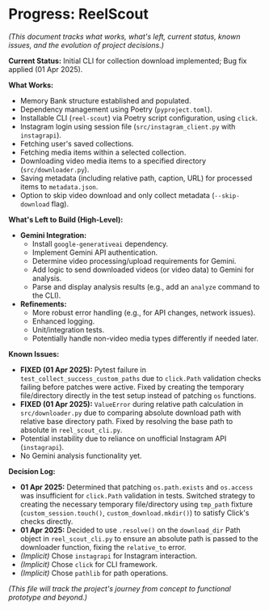 # Progress: ReelScout

*(This document tracks what works, what's left, current status, known issues, and the evolution of project decisions.)*

**Current Status:** Initial CLI for collection download implemented; Bug fix applied (01 Apr 2025).

**What Works:**
*   Memory Bank structure established and populated.
*   Dependency management using Poetry (`pyproject.toml`).
*   Installable CLI (`reel-scout`) via Poetry script configuration, using `click`.
*   Instagram login using session file (`src/instagram_client.py` with `instagrapi`).
*   Fetching user's saved collections.
*   Fetching media items within a selected collection.
*   Downloading video media items to a specified directory (`src/downloader.py`).
*   Saving metadata (including relative path, caption, URL) for processed items to `metadata.json`.
*   Option to skip video download and only collect metadata (`--skip-download` flag).

**What's Left to Build (High-Level):**
*   **Gemini Integration:**
    *   Install `google-generativeai` dependency.
    *   Implement Gemini API authentication.
    *   Determine video processing/upload requirements for Gemini.
    *   Add logic to send downloaded videos (or video data) to Gemini for analysis.
    *   Parse and display analysis results (e.g., add an `analyze` command to the CLI).
*   **Refinements:**
    *   More robust error handling (e.g., for API changes, network issues).
    *   Enhanced logging.
    *   Unit/integration tests.
    *   Potentially handle non-video media types differently if needed later.

**Known Issues:**
*   **FIXED (01 Apr 2025):** Pytest failure in `test_collect_success_custom_paths` due to `click.Path` validation checks failing before patches were active. Fixed by creating the temporary file/directory directly in the test setup instead of patching `os` functions.
*   **FIXED (01 Apr 2025):** `ValueError` during relative path calculation in `src/downloader.py` due to comparing absolute download path with relative base directory path. Fixed by resolving the base path to absolute in `reel_scout_cli.py`.
*   Potential instability due to reliance on unofficial Instagram API (`instagrapi`).
*   No Gemini analysis functionality yet.

**Decision Log:**
*   **01 Apr 2025:** Determined that patching `os.path.exists` and `os.access` was insufficient for `click.Path` validation in tests. Switched strategy to creating the necessary temporary file/directory using `tmp_path` fixture (`custom_session.touch()`, `custom_download.mkdir()`) to satisfy Click's checks directly.
*   **01 Apr 2025:** Decided to use `.resolve()` on the `download_dir` Path object in `reel_scout_cli.py` to ensure an absolute path is passed to the downloader function, fixing the `relative_to` error.
*   *(Implicit)* Chose `instagrapi` for Instagram interaction.
*   *(Implicit)* Chose `click` for CLI framework.
*   *(Implicit)* Chose `pathlib` for path operations.

*(This file will track the project's journey from concept to functional prototype and beyond.)*
